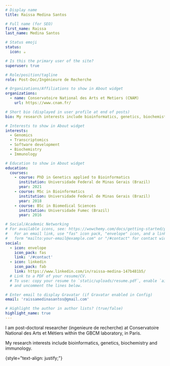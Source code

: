 ```yaml
---
# Display name
title: Raissa Medina Santos

# Full name (for SEO)
first_name: Raissa 
last_name: Medina Santos

# Status emoji
status:
  icon: ☕️

# Is this the primary user of the site?
superuser: true

# Role/position/tagline
role: Post-Doc/Ingénieure de Recherche

# Organizations/Affiliations to show in About widget
organizations:
  - name: Conservatoire National des Arts et Metiers (CNAM)
    url: https://www.cnam.fr/

# Short bio (displayed in user profile at end of posts)
bio: My research interests include bioinformatics, genetics, biochemistry and immunology.

# Interests to show in About widget
interests:
  - Genomics
  - Transcriptomics
  - Software development
  - Biochemistry
  - Immunology

# Education to show in About widget
education:
  courses:
    - course: PhD in Genetics applied to Bioinformatics
      institution: Universidade Federal de Minas Gerais (Brazil)
      year: 2021
    - course: MSc in Bioinformatics
      institution: Universidade Federal de Minas Gerais (Brazil)
      year: 2018
    - course: BSc in Biomedical Sciences
      institution: Universidade Fumec (Brazil)
      year: 2016

# Social/Academic Networking
# For available icons, see: https://wowchemy.com/docs/getting-started/page-builder/#icons
#   For an email link, use "fas" icon pack, "envelope" icon, and a link in the
#   form "mailto:your-email@example.com" or "/#contact" for contact widget.
social:
  - icon: envelope
    icon_pack: fas
    link: '/#contact'
  - icon: linkedin
    icon_pack: fab
    link: https://www.linkedin.com/in/raissa-medina-147b481b5/
  # Link to a PDF of your resume/CV.
  # To use: copy your resume to `static/uploads/resume.pdf`, enable `ai` icons in `params.yaml`,
  # and uncomment the lines below.

# Enter email to display Gravatar (if Gravatar enabled in Config)
email: 'raissamedinasantos@gmail.com'

# Highlight the author in author lists? (true/false)
highlight_name: true
---
```


I am post-doctoral researcher (ingenieure de recherche) at Conservatoire National des Arts et Métiers within the GBCM laboratory, in Paris.

My research interests include bioinformatics, genetics, biochemistry and immunology.

{style="text-align: justify;"}
